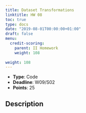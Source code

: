 ```yaml
---
title: Dataset Transformations
linktitle: HW 08
toc: true
type: docs
date: "2019-08-01T00:00:00+01:00"
draft: false
menu:
  credit-scoring:
    parent: II Homework
    weight: 108
    
weight: 108
---
```


* **Type**: Code
* **Deadline**: W09/S02	
* **Points**: 25

## Description
